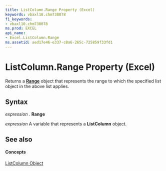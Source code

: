 ```yaml
---
title: ListColumn.Range Property (Excel)
keywords: vbaxl10.chm738078
f1_keywords:
- vbaxl10.chm738078
ms.prod: EXCEL
api_name:
- Excel.ListColumn.Range
ms.assetid: aed17e46-e337-c8a6-265c-725859f33fd1
---
```



# ListColumn.Range Property (Excel)

Returns a  **[Range](range-object-excel.md)** object that represents the range to which the specified list object in the above list applies.


## Syntax

 _expression_ . **Range**

 _expression_ A variable that represents a **ListColumn** object.


## See also


#### Concepts


[ListColumn Object](listcolumn-object-excel.md)

